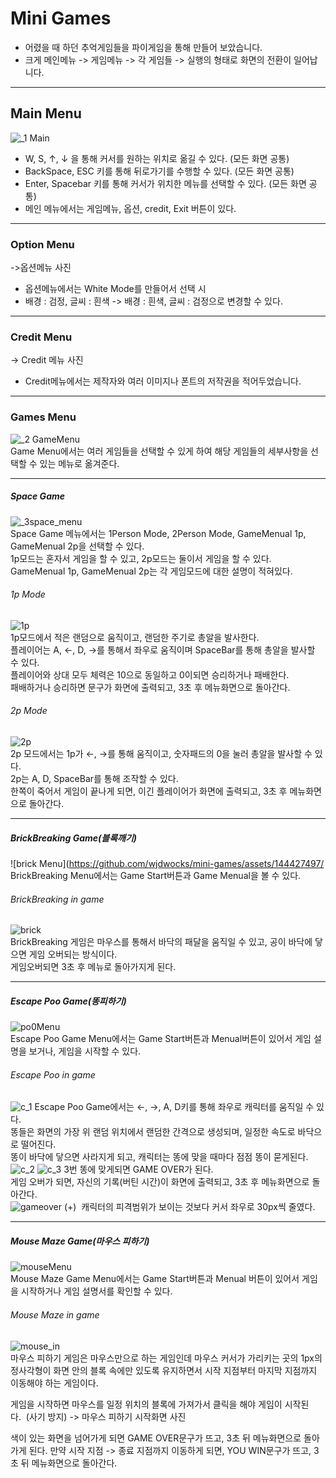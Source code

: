 # Mini Games
- 어렸을 때 하던 추억게임들을 파이게임을 통해 만들어 보았습니다.
- 크게 메인메뉴 -> 게임메뉴 -> 각 게임들 -> 실행의 형태로 화면의 전환이 일어납니다.
  
---
## Main Menu
![_1 Main](https://github.com/wjdwocks/mini-games/assets/144427497/90f9a4f7-18f1-4722-b71b-888ee314919b)<br/>
- W, S, &uarr;, &darr; 을 통해 커서를 원하는 위치로 옮길 수 있다. (모든 화면 공통)
- BackSpace, ESC 키를 통해 뒤로가기를 수행할 수 있다. (모든 화면 공통)
- Enter, Spacebar 키를 통해 커서가 위치한 메뉴를 선택할 수 있다. (모든 화면 공통)
- 메인 메뉴에서는 게임메뉴, 옵션, credit, Exit 버튼이 있다.

--- 
### Option Menu
->옵션메뉴 사진<br/>
- 옵션메뉴에서는 White Mode를 만들어서 선택 시
- 배경 : 검정, 글씨 : 흰색 -> 배경 : 흰색, 글씨 : 검정으로 변경할 수 있다.

--- 
### Credit Menu
-> Credit 메뉴 사진<br/>
- Credit메뉴에서는 제작자와 여러 이미지나 폰트의 저작권을 적어두었습니다.

---
### Games Menu
![_2 GameMenu](https://github.com/wjdwocks/mini-games/assets/144427497/0afb1b0e-d575-453b-bf5b-6d68277c2fd2)<br/>
Game Menu에서는 여러 게임들을 선택할 수 있게 하여 해당 게임들의 세부사항을 선택할 수 있는 메뉴로 옮겨준다.<br/>

---
##### Space Game
![_3space_menu](https://github.com/wjdwocks/mini-games/assets/144427497/021d0497-8dd5-40eb-baf5-e1e6aecad969)<br/>
Space Game 메뉴에서는 1Person Mode, 2Person Mode, GameMenual 1p, GameMenual 2p을 선택할 수 있다.<br/>
1p모드는 혼자서 게임을 할 수 있고, 2p모드는 둘이서 게임을 할 수 있다.<br/>
GameMenual 1p, GameMenual 2p는 각 게임모드에 대한 설명이 적혀있다.<br/>

###### 1p Mode
![1p](https://github.com/wjdwocks/mini-games/assets/144427497/c9260bba-6563-463b-b240-191627523de9) <br/>
1p모드에서 적은 랜덤으로 움직이고, 랜덤한 주기로 총알을 발사한다. <br/>
플레이어는 A, &larr;, D, &rarr;를 통해서 좌우로 움직이며 SpaceBar를 통해 총알을 발사할 수 있다.<br/>
플레이어와 상대 모두 체력은 10으로 동일하고 0이되면 승리하거나 패배한다.<br/>
패배하거나 승리하면 문구가 화면에 출력되고, 3초 후 메뉴화면으로 돌아간다.<br/>

###### 2p Mode
![2p](https://github.com/wjdwocks/mini-games/assets/144427497/31af62c7-d1f1-4b76-b8ff-e84fd41218a3) <br/>
2p 모드에서는 1p가 &larr;, &rarr;를 통해 움직이고, 숫자패드의 0을 눌러 총알을 발사할 수 있다.<br/>
2p는 A, D, SpaceBar를 통해 조작할 수 있다.<br/>
한쪽이 죽어서 게임이 끝나게 되면, 이긴 플레이어가 화면에 출력되고, 3초 후 메뉴화면으로 돌아간다.<br/>

---
##### BrickBreaking Game(블록깨기)
![brick Menu](https://github.com/wjdwocks/mini-games/assets/144427497/<br/>
BrickBreaking Menu에서는 Game Start버튼과 Game Menual을 볼 수 있다.

###### BrickBreaking in game
![brick](https://github.com/wjdwocks/mini-games/assets/144427497/403c3255-5995-4368-b712-f017ed688bb8) <br/>
BrickBreaking 게임은 마우스를 통해서 바닥의 패달을 움직일 수 있고, 공이 바닥에 닿으면 게임 오버되는 방식이다. <br/>
게임오버되면 3초 후 메뉴로 돌아가지게 된다.

---
##### Escape Poo Game(똥피하기)
![po0Menu](https://github.com/wjdwocks/mini-games/assets/144427497/ccc3c9d5-f549-4322-822f-4d725c17c200)<br/>
Escape Poo Game Menu에서는 Game Start버튼과 Menual버튼이 있어서 게임 설명을 보거나, 게임을 시작할 수 있다.

###### Escape Poo in game
![c_1](https://github.com/wjdwocks/mini-games/assets/144427497/02a4f90c-9028-4374-a001-7f91116e410a)
Escape Poo Game에서는 &larr;, &rarr;, A, D키를 통해 좌우로 캐릭터를 움직일 수 있다.<br/>
똥들은 화면의 가장 위 랜덤 위치에서 랜덤한 간격으로 생성되며, 일정한 속도로 바닥으로 떨어진다.<br/>
똥이 바닥에 닿으면 사라지게 되고, 캐릭터는 똥에 맞을 때마다 점점 똥이 묻게된다.<br/>
![c_2](https://github.com/wjdwocks/mini-games/assets/144427497/92143c28-ee29-451d-ae2f-96d339d99e73)
![c_3](https://github.com/wjdwocks/mini-games/assets/144427497/65b71bc8-e75f-4ac0-a3a1-b9151afa7e8f)
3번 똥에 맞게되면 GAME OVER가 된다.<br/>
게임 오버가 되면, 자신의 기록(버틴 시간)이 화면에 출력되고, 3초 후 메뉴화면으로 돌아간다.<br/>
![gameover](https://github.com/wjdwocks/mini-games/assets/144427497/9c064bb8-d7ed-4b79-a0d8-57fa4e1677a8)
(+)&nbsp;&nbsp;캐릭터의 피격범위가 보이는 것보다 커서 좌우로 30px씩 줄였다.

---
##### Mouse Maze Game(마우스 피하기)
![mouseMenu](https://github.com/wjdwocks/mini-games/assets/144427497/d594c09a-2c6f-4101-bfe2-000683538545)<br/>
Mouse Maze Game Menu에서는 Game Start버튼과 Menual 버튼이 있어서 게임을 시작하거나 게임 설명서를 확인할 수 있다.

###### Mouse Maze in game
![mouse_in](https://github.com/wjdwocks/mini-games/assets/144427497/c52d3ad7-544e-4ff5-ab12-4d7aa903480c)<br/>
마우스 피하기 게임은 마우스만으로 하는 게임인데 마우스 커서가 가리키는 곳의 1px의 정사각형이 화면 안의 블록 속에만 있도록 유지하면서 시작 지점부터 마지막 지점까지 이동해야 하는 게임이다.

게임을 시작하면 마우스를 일정 위치의 블록에 가져가서 클릭을 해야 게임이 시작된다.&nbsp;&nbsp;(사기 방지)
-> 마우스 피하기 시작화면 사진

색이 있는 화면을 넘어가게 되면 GAME OVER문구가 뜨고, 3초 뒤 메뉴화면으로 돌아가게 된다.
만약 시작 지점 -> 종료 지점까지 이동하게 되면, YOU WIN문구가 뜨고, 3초 뒤 메뉴화면으로 돌아간다.

